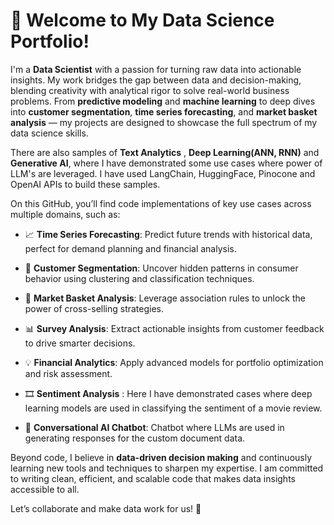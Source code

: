 # 👋 Welcome to My Data Science Portfolio!

I'm a **Data Scientist** with a passion for turning raw data into actionable insights. My work bridges the gap between data and decision-making, blending creativity with analytical rigor to solve real-world business problems. From **predictive modeling** and **machine learning** to deep dives into **customer segmentation**, **time series forecasting**, and **market basket analysis** — my projects are designed to showcase the full spectrum of my data science skills.

There are also samples of **Text Analytics** , **Deep Learning(ANN, RNN)** and  **Generative AI**, where I have demonstrated some use cases where power of LLM's are leveraged.
I have used LangChain, HuggingFace, Pinocone and OpenAI APIs to build these samples.

On this GitHub, you’ll find code implementations of key use cases across multiple domains, such as:

- 📈 **Time Series Forecasting**: Predict future trends with historical data, perfect for demand planning and financial analysis.
  
- 👥 **Customer Segmentation**: Uncover hidden patterns in consumer behavior using clustering and classification techniques.
  
- 🛒 **Market Basket Analysis**: Leverage association rules to unlock the power of cross-selling strategies.
  
- 📊 **Survey Analysis**: Extract actionable insights from customer feedback to drive smarter decisions.
  
- 💡 **Financial Analytics**: Apply advanced models for portfolio optimization and risk assessment.

- 🎞️ **Sentiment Analysis** : Here I have demonstrated cases where deep learning models are used in classifying the sentiment of a movie review.

- 💬 **Conversational AI Chatbot**: Chatbot where LLMs are used in generating responses for the custom document data.

Beyond code, I believe in **data-driven decision making** and continuously learning new tools and techniques to sharpen my expertise. I am committed to writing clean, efficient, and scalable code that makes data insights accessible to all.

Let’s collaborate and make data work for us! 🚀
